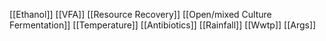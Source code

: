 [[Ethanol]]
[[VFA]]
[[Resource Recovery]]
[[Open/mixed Culture Fermentation]]
[[Temperature]]
[[Antibiotics]]
[[Rainfall]]
[[Wwtp]]
[[Args]]
